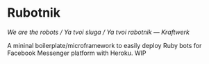 #  Rubotnik
*We are the robots / Ya tvoi sluga / Ya tvoi rabotnik — Kraftwerk*

A mininal boilerplate/microframework to easily deploy Ruby bots for
Facebook Messenger platform with Heroku. WIP
